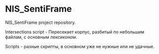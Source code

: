 # NIS_SentiFrame
NIS_SentiFrame project repository.

Intersections script - Пересекает корпус, разбитый по небольшим файлам, с основным лексиконом.

Scripts - разные скрипты, в основном уже не нужные или не удачные.
